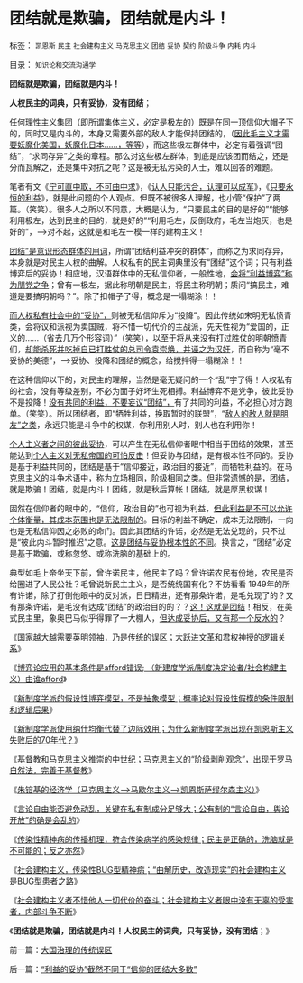 # 团结就是欺骗，团结就是内斗！

标签： `凯恩斯` `民主` `社会建构主义` `马克思主义` `团结` `妥协` `契约` `阶级斗争` `内耗` `内斗` 

目录： `知识论和交流沟通学`

**团结就是欺骗，团结就是内斗！**

**人权民主的词典，只有妥协，没有团结**；

任何理性主义集团（[即所谓集体主义，必定是极左的](../../../2011/3/26/人权高于主权＝人权先于主权＝主权源于人权.md)）既是在同一顶信仰大帽子下的，同时又是内斗的，本身又需要外部的敌人才能保持团结的，（[因此毛主义才需要妖魔化美国，妖魔化日本……，等等](../../../2009/12/16/妖魔化他国异族有快感吗？.md)），而这些极左群体中，必定有着强调“团结”，“求同存异”之类的章程。那么对这些极左群体，到底是应该团而结之，还是分而瓦解之，还是集中对抗之呢？这是被无私污染的人士，难以回答的难题。

笔者有文《[宁可直中取，不可曲中求](http://darthvad.blog.sohu.com/132380956.html)》，《[认人只能污合，认理可以成军](../../../2010/4/26/认人只能污合，认理可以成军.md)》，《[只要永恒的利益](http://darthvad.blog.163.com/blog/static/53399470201061493946107/)》，就是此问题的个人观点。但既不被很多人理解，也小管“保护”了两篇。（笑笑）。很多人之所以不同意，大概是认为，“只要民主的目的是好的”“能够利用极左，达到民主的目的，就是好的”“利用毛左，反倒政府，毛左当炮灰，也是好的”，——>对不起，这就是和毛左一模一样的建构主义！

[团结”是意识形态群体的用词](../../../2010/6/1/民主不需要牺牲任何人的合法利益.md)，所谓“团结利益冲突的群体”，而称之为求同存异，本身就是对民主人权的曲解。人权私有的民主词典里没有“团结”这个词；只有利益博弈后的妥协！相应地，汉语群体中的无私信仰者，一般性地，[会将“利益博弈”称为朋党之争](../../../2009/10/9/什么是民主？民主和成本效益原理的关系.md)；曾有一极左，据此称明朝是民主，将民主称明朝；质问“搞民主，难道是要搞明朝吗？”。除了扣帽子了得，概念是一塌糊涂！！

[而人权私有社会中的“妥协”，](../../../2009/3/3/社区自治让民众有共同的利益呼声.md)则被无私信仰斥为“投降”。因此传统如宋明无私愤青类，会将议和派视为卖国贼，将不惜一切代价的主战派，先天性视为“爱国的，正义的……（省去几万个形容词）”（笑笑），以至于将从来没有打过胜仗的明朝愤青们，[却能杀死并吃掉自已打胜仗的总司令袁崇焕，并诬之为汉奸](../../../2008/10/26/明朝必亡！冤杀袁崇焕，也只是小事一桩.md)，而自称为“毫不妥协的美德”，——>妥协、投降和团结的概念，给搅拌得一塌糊涂！！

在这种信仰以下的，对民主的理解，当然是毫无疑问的一个“乱”字了得！人权私有的社会，没有等级差别，不必为面子好坏生死相搏。利益博弈不是党争，彼此妥协不是投降！[没有共同的利益，不要妄议“团结”，](../../../2010/7/29/没有共同利益，请不要急忙以身相许！.md)有了共同的利益，不必担心对方跑单。（笑笑）。所以团结者，即“牺牲利益，换取暂时的联盟”，“[敌人的敌人就是朋友”之类](../../../2010/10/14/“敌人的敌人”不一定是朋友;意识形态都是敌人；.md)，永远只能是斗争中的权谋，你利用别人时，别人也在利用你！

[个人主义者之间的彼此妥协](../../../2010/12/9/民主并不软弱，民主极其强硬！.md)，可以产生在无私信仰者眼中相当于团结的效果，甚至能达到[个人主义对无私帝国的可怕反击](../../../2011/9/28/帝国的毁灭者！个人主义的可怕反击.md)！但妥协与团结，是有根本性不同的。妥协是基于利益共同的，团结是基于“信仰接近，政治目的接近”，而牺牲利益的。在马克思主义的斗争术语中，称为立场相同，阶级相同之类。但非常遗憾的是，团结，就是欺骗！团结，就是内斗！团结，就是秋后算帐！团结，就是厚黑权谋！

固然在信仰者的眼中的，“信仰，政治目的”也可视为利益，[但此利益是不可以允许个体衡量，其成本范围也是无法限制的](../../../2011/2/19/“民主革命派”的马克思主义暴民习性.md)。目标的利益不确定，成本无法限制，一向也是无私信仰因之必败的命门。因此其团结的许诺，必然是无法兑现的，只不过是“彼此内斗暂时推迟”之意。[这是团结与妥协根本性的不同](../../../2011/2/20/求同存异所求仅是利益观点的相同.md)。换言之，“团结”必定是基于欺骗，或称忽悠、或称洗脑的基础上的。

典型如毛上帝坐天下前，曾许诺民主，他民主了吗？曾许诺农民有份地，农民是否给圈进了人民公社？毛曾说新民主主义，是否统统国有化？不妨看看
1949年的所有许诺，除了打倒他眼中的反对派，日日精进，还有那条许诺，是毛兑现了的？又有那条许诺，是毛没有达成“团结”的政治目的的？？[这！这就是团结](../../../2010/7/22/想学会批评，就不要发泄.md)！相反，在美式民主里，象奥巴马似乎得罪了一大棚人，[但达成妥协后，又有那一个反水的](../../../2010/11/11/为什么到处都宣扬“普世的价值观”.md)？

《[国家越大越需要英明领袖，乃是传统的误区；大跃进文革和君权神授的逻辑关系](../../../2011/11/12/大国治理的传统误区.md)》

《[博弈论应用的基本条件是afford错误;
（新建度学派/制度决定论者/社会构建主义）由谁afford](../../../2011/10/24/博弈论应用的基本条件是afford错误的损失.md)》

《[新制度学派的假设性博弈模型，不是抽象模型；概率论对假设性假模的条件限制和逻辑后果](../../../2011/10/24/新制度学派滥用数学，依赖于虚构的假设.md)》

《[新制度学派使用纳什均衡代替了边际效用；为什么新制度学派出现在凯恩斯主义失败后的70年代？](../../../2011/10/24/新制度学派使用纳什均衡代替了边际效用.md)》

《[基督教和马克思主义推崇的中世纪；马克思主义的“阶级剥削观念”，出现于罗马自然法，完善于基督教](../../../2011/10/31/基督教和马克思推崇的中世纪“没有剥削”.md)》

《[朱镕基的经济学（马克思主义——>马歇尔主义——>凯恩斯萨缪尔森主义）](http://darthvad.blog.163.com/blog/static/5339947020111028459167/)》

《[言论自由能否避免动乱，关键在私有制成分足够大；公有制的“言论自由，舆论开放”的确是会乱的](http://darthvad.blog.163.com/blog/static/53399470201110211210165/)》

《[传染性精神病的传播机理，符合传染病学的感染规律；民主是正确的，洗脑就是不可能的；反之亦然](../../../2011/11/8/民主是正确的，洗脑就是不可能的.md)》

《[社会建构主义，传染性BUG型精神病；“曲解历史，改造现实”的社会建构主义是BUG型患者之路](../../../2011/11/2/传染性BUG型精神病.md)》

《[社会建构主义者不惜他人一切代价的奋斗；社会建构主义者眼中没有无辜的受害者，内部斗争不断](../../../2011/11/2/不惜他人一切代价的无私奋斗.md)》

《**团结就是欺骗，团结就是内斗！人权民主的词典，只有妥协，没有团结**；》



前一篇：[大国治理的传统误区](../../../2011/11/12/大国治理的传统误区.md)

后一篇：[“利益的妥协”截然不同于“信仰的团结大多数”](../../../2011/11/13/“利益的妥协”截然不同于“信仰的团结大多数”.md)